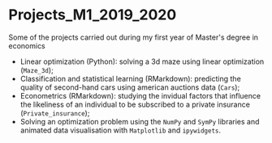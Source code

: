 # Projects_M1_2019_2020
Some of the projects carried out during my first year of Master's degree in economics

* Linear optimization (Python): solving a 3d maze using linear optimization (`Maze_3d`);
* Classification and statistical learning (RMarkdown): predicting the quality of second-hand cars using american auctions data (`Cars`);
* Econometrics (RMarkdown): studying the invidual factors that influence the likeliness of an individual to be subscribed to a private insurance (`Private_insurance`);
* Solving an optimization problem using the `NumPy` and `SymPy` libraries and animated data visualisation with `Matplotlib` and `ipywidgets`.
